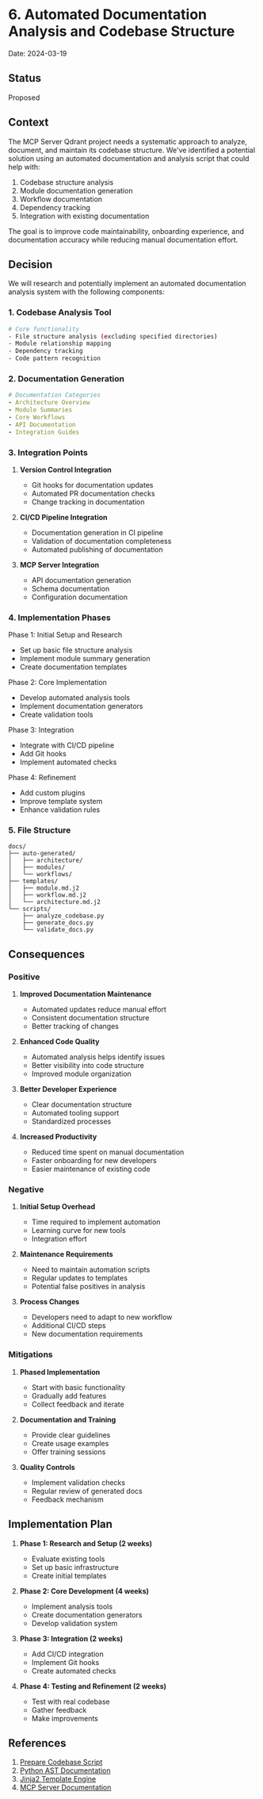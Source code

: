 # 6. Automated Documentation Analysis and Codebase Structure

Date: 2024-03-19

## Status

Proposed

## Context

The MCP Server Qdrant project needs a systematic approach to analyze, document, and maintain its codebase structure. We've identified a potential solution using an automated documentation and analysis script that could help with:

1. Codebase structure analysis
2. Module documentation generation
3. Workflow documentation
4. Dependency tracking
5. Integration with existing documentation

The goal is to improve code maintainability, onboarding experience, and documentation accuracy while reducing manual documentation effort.

## Decision

We will research and potentially implement an automated documentation analysis system with the following components:

### 1. Codebase Analysis Tool

```bash
# Core functionality
- File structure analysis (excluding specified directories)
- Module relationship mapping
- Dependency tracking
- Code pattern recognition
```

### 2. Documentation Generation

```yaml
# Documentation Categories
- Architecture Overview
- Module Summaries
- Core Workflows
- API Documentation
- Integration Guides
```

### 3. Integration Points

1. **Version Control Integration**
   - Git hooks for documentation updates
   - Automated PR documentation checks
   - Change tracking in documentation

2. **CI/CD Pipeline Integration**
   - Documentation generation in CI pipeline
   - Validation of documentation completeness
   - Automated publishing of documentation

3. **MCP Server Integration**
   - API documentation generation
   - Schema documentation
   - Configuration documentation

### 4. Implementation Phases

Phase 1: Initial Setup and Research
- Set up basic file structure analysis
- Implement module summary generation
- Create documentation templates

Phase 2: Core Implementation
- Develop automated analysis tools
- Implement documentation generators
- Create validation tools

Phase 3: Integration
- Integrate with CI/CD pipeline
- Add Git hooks
- Implement automated checks

Phase 4: Refinement
- Add custom plugins
- Improve template system
- Enhance validation rules

### 5. File Structure

```
docs/
├── auto-generated/
│   ├── architecture/
│   ├── modules/
│   └── workflows/
├── templates/
│   ├── module.md.j2
│   ├── workflow.md.j2
│   └── architecture.md.j2
└── scripts/
    ├── analyze_codebase.py
    ├── generate_docs.py
    └── validate_docs.py
```

## Consequences

### Positive

1. **Improved Documentation Maintenance**
   - Automated updates reduce manual effort
   - Consistent documentation structure
   - Better tracking of changes

2. **Enhanced Code Quality**
   - Automated analysis helps identify issues
   - Better visibility into code structure
   - Improved module organization

3. **Better Developer Experience**
   - Clear documentation structure
   - Automated tooling support
   - Standardized processes

4. **Increased Productivity**
   - Reduced time spent on manual documentation
   - Faster onboarding for new developers
   - Easier maintenance of existing code

### Negative

1. **Initial Setup Overhead**
   - Time required to implement automation
   - Learning curve for new tools
   - Integration effort

2. **Maintenance Requirements**
   - Need to maintain automation scripts
   - Regular updates to templates
   - Potential false positives in analysis

3. **Process Changes**
   - Developers need to adapt to new workflow
   - Additional CI/CD steps
   - New documentation requirements

### Mitigations

1. **Phased Implementation**
   - Start with basic functionality
   - Gradually add features
   - Collect feedback and iterate

2. **Documentation and Training**
   - Provide clear guidelines
   - Create usage examples
   - Offer training sessions

3. **Quality Controls**
   - Implement validation checks
   - Regular review of generated docs
   - Feedback mechanism

## Implementation Plan

1. **Phase 1: Research and Setup (2 weeks)**
   - Evaluate existing tools
   - Set up basic infrastructure
   - Create initial templates

2. **Phase 2: Core Development (4 weeks)**
   - Implement analysis tools
   - Create documentation generators
   - Develop validation system

3. **Phase 3: Integration (2 weeks)**
   - Add CI/CD integration
   - Implement Git hooks
   - Create automated checks

4. **Phase 4: Testing and Refinement (2 weeks)**
   - Test with real codebase
   - Gather feedback
   - Make improvements

## References

1. [Prepare Codebase Script](https://gist.githubusercontent.com/tosin2013/7a938a33493496f2714f3602e1603584/raw/3e42f6afb7b7a9058226bc0df09c6dc3d3f62a30/prepare_codebase.sh)
2. [Python AST Documentation](https://docs.python.org/3/library/ast.html)
3. [Jinja2 Template Engine](https://jinja.palletsprojects.com/)
4. [MCP Server Documentation](https://modelcontextprotocol.io/) 